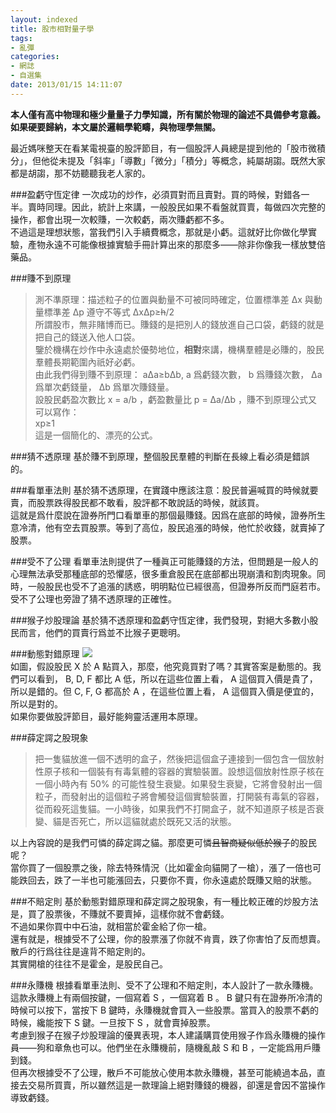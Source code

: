 ```yaml
---
layout: indexed
title: 股市相對量子學
tags:
- 亂彈
categories:
- 網誌
- 自選集
date: 2013/01/15 14:11:07
---
```

**本人僅有高中物理和極少量量子力學知識，所有關於物理的論述不具備參考意義。如果硬要歸納，本文屬於邏輯學範疇，與物理學無關。**  

最近媽咪整天在看某電視臺的股評節目，有一個股評人員總是提到他的「股市微積分」，但他從未提及「斜率」「導數」「微分」「積分」等概念，純屬胡謅。既然大家都是胡謅，那不妨聽聽我老人家的。  

###盈虧守恆定律
一次成功的炒作，必須買對而且賣對。買的時候，對錯各一半。賣時同理。因此，統計上來講，一般股民如果不看盤就買賣，每做四次完整的操作，都會出現一次較賺，一次較虧，兩次賺虧都不多。  
不過這是理想狀態，當我們引入手續費概念，那就是小虧。這就好比你做化學實驗，產物永遠不可能像根據實驗手冊計算出來的那麼多——除非你像我一樣放雙倍藥品。  

###賺不到原理
>測不準原理：描述粒子的位置與動量不可被同時確定，位置標準差 Δx 與動量標準差 Δp 遵守不等式
>ΔxΔp≥<del>h</del>/2  
所謂股市，無非賭博而已。賺錢的是把別人的錢放進自己口袋，虧錢的就是把自己的錢送入他人口袋。  
鑒於機構在炒作中永遠處於優勢地位，**相對**來講，機構羣體是必賺的，股民羣體長期範圍內祇好必虧。  
由此我們得到賺不到原理： aΔa≥bΔb, a 爲虧錢次數， b 爲賺錢次數， Δa 爲單次虧錢量， Δb 爲單次賺錢量。  
設股民虧盈次數比 x = a/b ，虧盈數量比 p = Δa/Δb ，賺不到原理公式又可以寫作：  
xp≥1  
這是一個簡化的、漂亮的公式。  

###猜不透原理
基於賺不到原理，整個股民羣體的判斷在長線上看必須是錯誤的。  

###看單車法則
基於猜不透原理，在實踐中應該注意：股民普遍喊買的時候就要賣，而股票跌得股民都不敢看，股評都不敢說話的時候，就該買。  
這就是爲什麼說在證券所門口看單車的那個最賺錢。因爲在底部的時候，證券所生意冷清，他有空去買股票。等到了高位，股民追漲的時候，他忙於收錢，就賣掉了股票。  

###受不了公理
看單車法則提供了一種眞正可能賺錢的方法，但問題是一般人的心理無法承受那種底部的恐懼感，很多重倉股民在底部都出現崩潰和割肉現象。同時，一般股民也受不了追漲的誘惑，明明點位已經很高，但證券所反而門庭若市。  
受不了公理也旁證了猜不透原理的正確性。  

###猴子炒股理論
基於猜不透原理和盈虧守恆定律，我們發現，對絕大多數小股民而言，他們的買賣行爲並不比猴子更聰明。  

###動態對錯原理
<img src='{{ site.url }}/Pic/Dynamic.jpg'>  
如圖，假設股民 X 於 A 點買入，那麼，他究竟買對了嗎？其實答案是動態的。我們可以看到， B, D, F 都比 A 低，所以在這些位置上看， A 這個買入價是貴了，所以是錯的。但 C, F, G 都高於 A ，在這些位置上看， A 這個買入價是便宜的，所以是對的。  
如果你要做股評節目，最好能夠靈活運用本原理。  

###薛定諤之股現象
>把一隻貓放進一個不透明的盒子，然後把這個盒子連接到一個包含一個放射性原子核和一個裝有有毒氣體的容器的實驗裝置。設想這個放射性原子核在一個小時內有 50% 的可能性發生衰變。如果發生衰變，它將會發射出一個粒子，而發射出的這個粒子將會觸發這個實驗裝置，打開裝有毒氣的容器，從而殺死這隻貓。一小時後，如果我們不打開盒子，就不知道原子核是否衰變、貓是否死亡，所以這貓就處於既死又活的狀態。

以上內容說的是我們可憐的薛定諤之貓。那麼更可憐<del>且智商疑似低於猴子</del>的股民呢？  
當你買了一個股票之後，除去特殊情況（比如霍金向貓開了一槍），漲了一倍也可能跌回去，跌了一半也可能漲回去，只要你不賣，你永遠處於既賺又賠的狀態。  

###不賠定則
基於動態對錯原理和薛定諤之股現象，有一種比較正確的炒股方法是，買了股票後，不賺就不要賣掉，這樣你就不會虧錢。  
不過如果你買中中石油，就相當於霍金給了你一槍。  
還有就是，根據受不了公理，你的股票漲了你就不肯賣，跌了你害怕了反而想賣。散戶的行爲往往是違背不賠定則的。  
其實開槍的往往不是霍金，是股民自己。  

###永賺機
根據看單車法則、受不了公理和不賠定則，本人設計了一款永賺機。  
這款永賺機上有兩個按鍵，一個寫着 S ，一個寫着 B 。 B 鍵只有在證券所冷清的時候可以按下，當按下 B 鍵時，永賺機就會買入一些股票。當買入的股票不虧的時候，纔能按下 S 鍵。一旦按下 S ，就會賣掉股票。  
考慮到猴子在猴子炒股理論的優異表現，本人建議購買使用猴子作爲永賺機的操作員——狗和章魚也可以。他們坐在永賺機前，隨機亂敲 S 和 B ，一定能爲用戶賺到錢。  
但再次根據受不了公理，散戶不可能放心使用本款永賺機，甚至可能繞過本品，直接去交易所買賣，所以雖然這是一款理論上絕對賺錢的機器，卻還是會因不當操作導致虧錢。